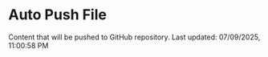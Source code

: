 # Auto Push File

Content that will be pushed to GitHub repository.
Last updated: 07/09/2025, 11:00:58 PM